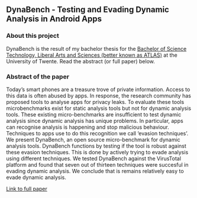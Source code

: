 ## DynaBench - Testing and Evading Dynamic Analysis in Android Apps

### About this project

DynaBench is the result of my bachelor thesis for the [Bachelor of Science Technology, Liberal Arts and Sciences (better known as ATLAS)](https://www.utwente.nl/en/education/bachelor/programmes/university-college-twente/) at the University of Twente. Read the abstract (or full paper) below.

### Abstract of the paper

<p> 
Today’s smart phones are a treasure trove of
private information. Access to this data is often
abused by apps. In response, the research
community has proposed tools to analyse apps
for privacy leaks. To evaluate these tools microbenchmarks
exist for static analysis tools but
not for dynamic analysis tools. These existing
micro-benchmarks are insufficient to test
dynamic analysis since dynamic analysis has
unique problems. In particular, apps can recognise
analysis is happening and stop malicious
behaviour. Techniques to apps use to do this
recognition we call ‘evasion techniques’.
We present DynaBench, an open source
micro-benchmark for dynamic analysis tools.
DynaBench functions by testing if the tool is robust
against these evasion techniques. This is
done by actively trying to evade analysis using
different techniques. We tested DynaBench
against the VirusTotal platform and found that
seven out of thirteen techniques were succesful
in evading dynamic analysis. We conclude that
is remains relatively easy to evade dynamic
analysis.
<p/>

[Link to full paper](CapstoneTimmeBethe.pdf)

